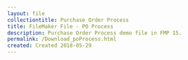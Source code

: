 ```yaml
---
layout: file
collectiontitle: Purchase Order Process
title: FileMaker File - PO Process
description: Purchase Order Process demo file in FMP 15.
permalink: /Download_poProcess.html
created: Created 2018-05-29
---
```

<script async id="_ck_399435" src="https://forms.convertkit.com/399435?v=7"></script>
